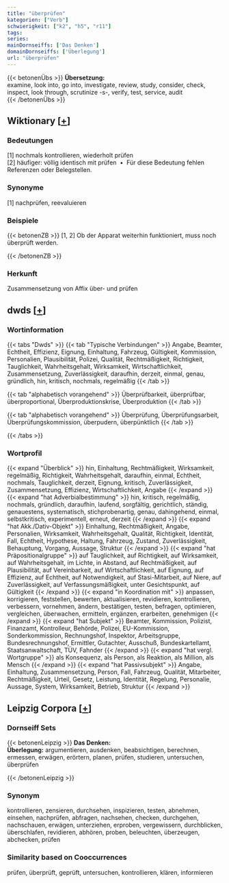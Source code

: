 ```yaml
---
title: "überprüfen"
kategorien: ["Verb"]
schwierigkeit: ["k2", "h5", "r11"]
tags:
series:
mainDornseiffs: ['Das Denken']
domainDornseiffs: ['Überlegung']
url: "überprüfen"
---
```


{{< betonenÜbs >}}
**Übersetzung:**  
examine, look into, go into, investigate, review, study, consider, check, inspect, look through, scrutinize -s-, verify, test, service, audit  
{{< /betonenÜbs >}}

## Wiktionary [[+](https://de.wiktionary.org/wiki/überprüfen)]

### Bedeutungen
[1] nochmals kontrollieren, wiederholt prüfen  
[2] häufiger: völlig identisch mit prüfen  •  Für diese Bedeutung fehlen Referenzen oder Belegstellen.  

### Synonyme
[1] nachprüfen, reevaluieren  

### Beispiele
{{< betonenZB >}}
[1, 2] Ob der Apparat weiterhin funktioniert, muss noch überprüft werden.  

{{< /betonenZB >}}
### Herkunft
Zusammensetzung von Affix über- und prüfen  



## dwds [[+](https://www.dwds.de/wb/überprüfen)]

### Wortinformation
{{< tabs "Dwds" >}}
{{< tab "Typische Verbindungen" >}}
Angabe, Beamter, Echtheit, Effizienz, Eignung, Einhaltung, Fahrzeug, Gültigkeit, Kommission, Personalien, Plausibilität, Polizei, Qualität, Rechtmäßigkeit, Richtigkeit, Tauglichkeit, Wahrheitsgehalt, Wirksamkeit, Wirtschaftlichkeit, Zusammensetzung, Zuverlässigkeit, daraufhin, derzeit, einmal, genau, gründlich, hin, kritisch, nochmals, regelmäßig
{{< /tab >}}

{{< tab "alphabetisch vorangehend" >}}
Überprüfbarkeit, überprüfbar, überproportional, Überproduktionskrise, Überproduktion
{{< /tab >}}

{{< tab "alphabetisch vorangehend" >}}
Überprüfung, Überprüfungsarbeit, Überprüfungskommission, überpudern, überpünktlich
{{< /tab >}}

{{< /tabs >}}

### Wortprofil
{{< expand "Überblick" >}} hin, Einhaltung, Rechtmäßigkeit, Wirksamkeit, regelmäßig, Richtigkeit, Wahrheitsgehalt, daraufhin, einmal, Echtheit, nochmals, Tauglichkeit, derzeit, Eignung, kritisch, Zuverlässigkeit, Zusammensetzung, Effizienz, Wirtschaftlichkeit, Angabe {{< /expand >}}
{{< expand "hat Adverbialbestimmung" >}} hin, kritisch, regelmäßig, nochmals, gründlich, daraufhin, laufend, sorgfältig, gerichtlich, ständig, genauestens, systematisch, stichprobenartig, genau, dahingehend, einmal, selbstkritisch, experimentell, erneut, derzeit {{< /expand >}}
{{< expand "hat Akk./Dativ-Objekt" >}} Einhaltung, Rechtmäßigkeit, Angabe, Personalien, Wirksamkeit, Wahrheitsgehalt, Qualität, Richtigkeit, Identität, Fall, Echtheit, Hypothese, Haltung, Fahrzeug, Zustand, Zuverlässigkeit, Behauptung, Vorgang, Aussage, Struktur {{< /expand >}}
{{< expand "hat Präpositionalgruppe" >}} auf Tauglichkeit, auf Richtigkeit, auf Wirksamkeit, auf Wahrheitsgehalt, im Lichte, in Abstand, auf Rechtmäßigkeit, auf Plausibilität, auf Vereinbarkeit, auf Wirtschaftlichkeit, auf Eignung, auf Effizienz, auf Echtheit, auf Notwendigkeit, auf Stasi-Mitarbeit, auf Niere, auf Zuverlässigkeit, auf Verfassungsmäßigkeit, unter Gesichtspunkt, auf Gültigkeit {{< /expand >}}
{{< expand "in Koordination mit" >}} anpassen, korrigieren, feststellen, bewerten, aktualisieren, revidieren, kontrollieren, verbessern, vornehmen, ändern, bestätigen, testen, befragen, optimieren, vergleichen, überwachen, ermitteln, ergänzen, erarbeiten, genehmigen {{< /expand >}}
{{< expand "hat Subjekt" >}} Beamter, Kommission, Polizist, Finanzamt, Kontrolleur, Behörde, Polizei, EU-Kommission, Sonderkommission, Rechnungshof, Inspektor, Arbeitsgruppe, Bundesrechnungshof, Ermittler, Gutachter, Ausschuß, Bundeskartellamt, Staatsanwaltschaft, TÜV, Fahnder {{< /expand >}}
{{< expand "hat vergl. Wortgruppe" >}} als Konsequenz, als Person, als Reaktion, als Million, als Mensch {{< /expand >}}
{{< expand "hat Passivsubjekt" >}} Angabe, Einhaltung, Zusammensetzung, Person, Fall, Fahrzeug, Qualität, Mitarbeiter, Rechtmäßigkeit, Urteil, Gesetz, Leistung, Identität, Regelung, Personalie, Aussage, System, Wirksamkeit, Betrieb, Struktur {{< /expand >}}

## Leipzig Corpora [[+](https://corpora.uni-leipzig.de/en/res?word=überprüfen&corpusId=deu_newscrawl-public_2018)]

### Dornseiff Sets
{{< betonenLeipzig >}}
**Das Denken:**  
**Überlegung:** argumentieren, ausdenken, beabsichtigen, berechnen, ermessen, erwägen, erörtern, planen, prüfen, studieren, untersuchen, überprüfen  

{{< /betonenLeipzig >}}

### Synonym
kontrollieren, zensieren, durchsehen, inspizieren, testen, abnehmen, einsehen, nachprüfen, abfragen, nachsehen, checken, durchgehen, nachschauen, erwägen, unterziehen, erproben, vergewissern, durchblicken, überschlafen, revidieren, abhören, proben, beleuchten, überzeugen, abchecken, prüfen


### Similarity based on Cooccurrences
prüfen, überprüft, geprüft, untersuchen, kontrollieren, klären, informieren

